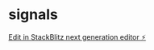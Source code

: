 # signals

[Edit in StackBlitz next generation editor ⚡️](https://stackblitz.com/~/github.com/Aditya621/signals)